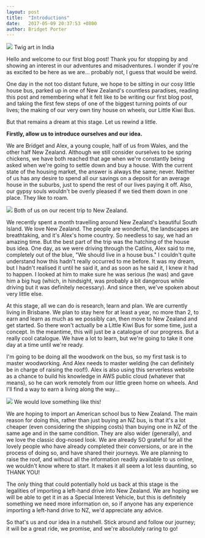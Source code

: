 ```yaml
---
layout: post
title:  "Introductions"
date:   2017-05-09 20:37:53 +0800 
author: Bridget Porter
---
```

<img src="{{site.url}}/images/AandB_stick.JPG"/> 
<a class="image-captions">Twig art in India</a>

Hello and welcome to our first blog post! Thank you for stopping by and showing an interest in our adventures and misadventures. I wonder if you're as excited to be here as we are... probably not, I guess that would be weird.

One day in the not too distant future, we hope to be sitting in our cosy little house bus, parked up in one of New Zealand's countless paradises, reading this post and remembering what it felt like to be writing our first blog post, and taking the first few steps of one of the biggest turning points of our lives; the making of our very own tiny house on wheels, our Little Kiwi Bus.

But that remains a dream at this stage. Let us rewind a little.

<!--more--> 

**Firstly, allow us to introduce ourselves and our idea.** 

We are Bridget and Alex, a young couple, half of us from Wales, and the other half New Zealand. Although we still consider ourselves to be spring chickens, we have both reached that age when we're constantly being asked when we're going to settle down and buy a house. With the current state of the housing market, the answer is always the same; never. Neither of us has any desire to spend all our savings on a deposit for an average house in the suburbs, just to spend the rest of our lives paying it off. Also, our gypsy souls wouldn't be overly pleased if we tied them down in one place. They like to roam.


<img class="imageHolder1" src="{{site.url}}/images/us2.jpg" />
<a class="image-captions">Both of us on our recent trip to New Zealand.</a> 

We recently spent a month travelling around New Zealand's beautiful South Island. We love New Zealand. The people are wonderful, the landscapes are breathtaking, and it's Alex's home country. So needless to say, we had an amazing time. But the best part of the trip was the hatching of the house bus idea. One day, as we were driving through the Catlins, Alex said to me, completely out of the blue, "We should live in a house bus." I couldn't quite understand how this hadn't really occurred to me before. It was my dream, but I hadn't realised it until he said it, and as soon as he said it, I knew it had to happen. I looked at him to make sure he was serious (he was) and gave him a big hug (which, in hindsight, was probably a bit dangerous while driving but it was definitely necessary). And since then, we've spoken about very little else.

At this stage, all we can do is research, learn and plan. We are currently living in Brisbane. We plan to stay here for at least a year, no more than 2, to earn and learn as much as we possibly can, then move to New Zealand and get started. So there won't actually be a Little Kiwi Bus for some time, just a concept. In the meantime, this will just be a catalogue of our progress. But a really cool catalogue. We have a lot to learn, but we're going to take it one day at a time until we're ready.

I'm going to be doing all the woodwork on the bus, so my first task is to master woodworking. And Alex needs to master welding (he can definitely be in charge of raising the roof!). Alex is also using this serverless website as a chance to build his knowledge in AWS public cloud (whatever that means), so he can work remotely from our little green home on wheels. And I'll find a way to earn a living along the way...

<img class="imageHolder1"  src="{{site.url}}/images/bus.jpg" /> 
<a class="image-captions">We would love something like this!</a>

We are hoping to import an American school bus to New Zealand. The main reason for doing this, rather than just buying an NZ bus, is that it's a lot cheaper (even considering the shipping costs) than buying one in NZ of the same age and in the same condition. They are also wider (generally), and we love the classic dog-nosed look. We are already SO grateful for all the lovely people who have already completed their conversions, or are in the process of doing so, and have shared their journeys.  We are planning to raise the roof, and without all the information readily available to us online, we wouldn't know where to start. It makes it all seem a lot less daunting, so THANK YOU!

The only thing that could potentially hold us back at this stage is the legalities of importing a left-hand drive into New Zealand. We are hoping we will be able to get it in as a Special Interest Vehicle, but this is definitely something we need more information on, so if anyone has any experience importing a left-hand drive to NZ, we'd appreciate any advice.

So that's us and our idea in a nutshell. Stick around and follow our journey; it will be a great ride, we promise, and we're absolutely raring to go!
